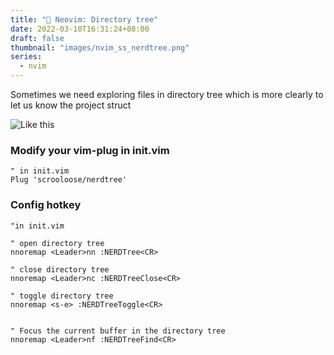 ```yaml
---
title: "🌸 Neovim: Directory tree"
date: 2022-03-10T16:31:24+08:00
draft: false
thumbnail: "images/nvim_ss_nerdtree.png"
series: 
  - nvim
---
```

  Sometimes we need exploring files in directory tree which is more clearly to let us know the project  struct
  
  ![Like this](/images/tenor_1.gif)
  
  ### Modify your vim-plug in init.vim
  ```vim
  " in init.vim
  Plug 'scrooloose/nerdtree'
  ```
  
  ### Config hotkey
  ```vim
  "in init.vim
  
  " open directory tree
  nnoremap <Leader>nn :NERDTree<CR>
  
  " close directory tree
  nnoremap <Leader>nc :NERDTreeClose<CR>
  
  " toggle directory tree
  nnoremap <s-e> :NERDTreeToggle<CR>
  
  
  " Focus the current buffer in the directory tree
  nnoremap <Leader>nf :NERDTreeFind<CR>
  ```
  
  
  

